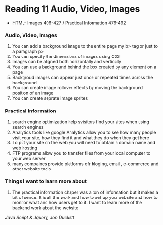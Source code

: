 # Reading 11 Audio, Video, Images
- HTML- Images 406-427 / Practical Information 476-492

### Audio, Video, Images
1. You can add a background image to the entire page my b> tag or just to a paragraph p>
2. You can specify the dimensions of images using CSS
3. Images can be aligned both horizontally and vertically
4. You can use a background behind the box created by any element on a page
5. Backgroud images can appear just once or repeated times across the background
6. You can create image rollover effects by moving the background position of an image
7. You can create seprate image sprites

### Practical Information
1. search engine optimization help svisitors find your sites when using search engines
2. Analytics tools like google Analytics allow you to see how many people visit your site, how they find it and what they do when they get here
3. To put your site on the web you will need to obtain a domain name and web hosting
4. FTP programs allow you to transfer files from your local computer to your web server
5. many compaines provide platforms ofr bloging, email , e-commerce and other website tools


### Things I want to learn more about
1. The practical information chaper was a ton of information but it makes a bit of sence. It is all the work and how to set up your sebsite and how to monitor what and how users get to it.
I want to learn more of the backend work about the website


<cite> Java Script & Jquery, Jon Duckett </cite>
